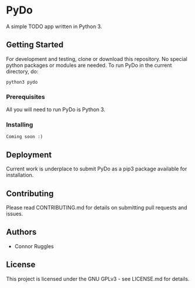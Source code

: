 # PyDo
A simple TODO app written in Python 3.

## Getting Started
For development and testing, clone or download this repository. No special python packages or modules are needed. To run PyDo in the current directory, do:

`python3 pydo`

### Prerequisites
All you will need to run PyDo is Python 3.

### Installing
`Coming soon :)`

## Deployment
Current work is underplace to submit PyDo as a pip3 package available for installation.

## Contributing
Please read CONTRIBUTING.md for details on submitting pull requests and issues.

## Authors
* Connor Ruggles

## License
This project is licensed under the GNU GPLv3 - see LICENSE.md for details.